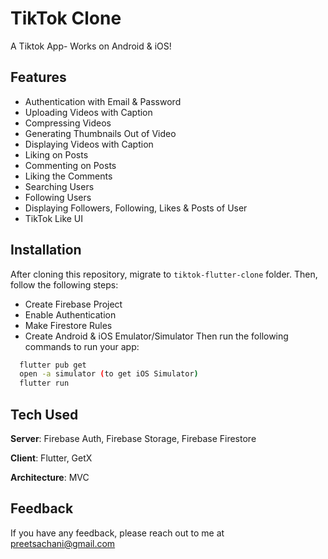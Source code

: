 # TikTok Clone

A Tiktok App- Works on Android & iOS!

## Features

- Authentication with Email & Password
- Uploading Videos with Caption
- Compressing Videos
- Generating Thumbnails Out of Video
- Displaying Videos with Caption
- Liking on Posts
- Commenting on Posts
- Liking the Comments
- Searching Users
- Following Users
- Displaying Followers, Following, Likes & Posts of User
- TikTok Like UI

## Installation

After cloning this repository, migrate to ```tiktok-flutter-clone``` folder. Then, follow the following steps:

- Create Firebase Project
- Enable Authentication
- Make Firestore Rules
- Create Android & iOS Emulator/Simulator
Then run the following commands to run your app:

```bash
  flutter pub get
  open -a simulator (to get iOS Simulator)
  flutter run
```

## Tech Used

**Server**: Firebase Auth, Firebase Storage, Firebase Firestore

**Client**: Flutter, GetX

**Architecture**: MVC

## Feedback

If you have any feedback, please reach out to me at <preetsachani@gmail.com>

 
 

